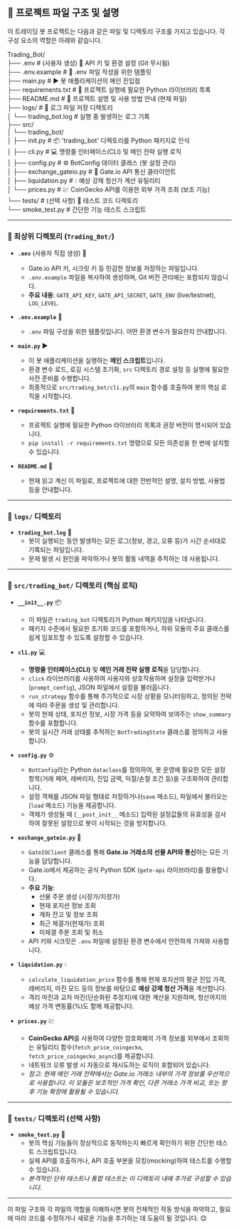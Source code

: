 ## 📂 프로젝트 파일 구조 및 설명

이 트레이딩 봇 프로젝트는 다음과 같은 파일 및 디렉토리 구조를 가지고 있습니다. 각 구성 요소의 역할은 아래와 같습니다.


Trading_Bot/ </br>
├── .env                       # (사용자 생성) 🔑 API 키 및 환경 설정 (Git 무시됨)</br>
├── .env.example               # 📝 .env 파일 작성을 위한 템플릿</br>
├── main.py                    # ▶️ 봇 애플리케이션의 메인 진입점</br>
├── requirements.txt           # 🧱 프로젝트 실행에 필요한 Python 라이브러리 목록</br>
├── README.md                  # 📖 프로젝트 설명 및 사용 방법 안내 (현재 파일)</br>
├── logs/                      # 📜 로그 파일 저장 디렉토리</br>
│   └── trading_bot.log        #     실행 중 발생하는 로그 기록</br>
├── src/</br>
│   └── trading_bot/</br>
│       ├── init.py        # 📦 'trading_bot' 디렉토리를 Python 패키지로 인식</br>
│       ├── cli.py             # 💻 명령줄 인터페이스(CLI) 및 메인 전략 실행 로직</br>
│       ├── config.py          # ⚙️ BotConfig 데이터 클래스 (봇 설정 관리)</br>
│       ├── exchange_gateio.py # 🔗 Gate.io API 통신 클라이언트</br>
│       ├── liquidation.py     # 💧 예상 강제 청산가 계산 유틸리티</br>
│       └── prices.py          # 💹 CoinGecko API를 이용한 외부 가격 조회 (보조 기능)</br>
└── tests/                     # (선택 사항) 🧪 테스트 코드 디렉토리</br>
└── smoke_test.py          #    간단한 기능 테스트 스크립트</br>


---

### 📁 최상위 디렉토리 (`Trading_Bot/`)

* **`.env`** (사용자 직접 생성) 🔑
    * Gate.io API 키, 시크릿 키 등 민감한 정보를 저장하는 파일입니다.
    * `.env.example` 파일을 복사하여 생성하며, Git 버전 관리에는 포함되지 않습니다.
    * **주요 내용**: `GATE_API_KEY`, `GATE_API_SECRET`, `GATE_ENV` (live/testnet), `LOG_LEVEL`.

* **`.env.example`** 📝
    * `.env` 파일 구성을 위한 템플릿입니다. 어떤 환경 변수가 필요한지 안내합니다.

* **`main.py`** ▶️
    * 이 봇 애플리케이션을 실행하는 **메인 스크립트**입니다.
    * 환경 변수 로드, 로깅 시스템 초기화, `src` 디렉토리 경로 설정 등 실행에 필요한 사전 준비를 수행합니다.
    * 최종적으로 `src/trading_bot/cli.py`의 `main` 함수를 호출하여 봇의 핵심 로직을 시작합니다.

* **`requirements.txt`** 🧱
    * 프로젝트 실행에 필요한 Python 라이브러리 목록과 권장 버전이 명시되어 있습니다.
    * `pip install -r requirements.txt` 명령으로 모든 의존성을 한 번에 설치할 수 있습니다.

* **`README.md`** 📖
    * 현재 읽고 계신 이 파일로, 프로젝트에 대한 전반적인 설명, 설치 방법, 사용법 등을 안내합니다.

---

### 📁 `logs/` 디렉토리

* **`trading_bot.log`** 📜
    * 봇이 실행되는 동안 발생하는 모든 로그(정보, 경고, 오류 등)가 시간 순서대로 기록되는 파일입니다.
    * 문제 발생 시 원인을 파악하거나 봇의 활동 내역을 추적하는 데 사용됩니다.

---

### 📁 `src/trading_bot/` 디렉토리 (핵심 로직)

* **`__init__.py`** 📦
    * 이 파일은 `trading_bot` 디렉토리가 Python 패키지임을 나타냅니다.
    * 패키지 수준에서 필요한 초기화 코드를 포함하거나, 하위 모듈의 주요 클래스를 쉽게 임포트할 수 있도록 설정할 수 있습니다.

* **`cli.py`** 💻
    * **명령줄 인터페이스(CLI)** 및 **메인 거래 전략 실행 로직**을 담당합니다.
    * `click` 라이브러리를 사용하여 사용자와 상호작용하며 설정을 입력받거나(`prompt_config`), JSON 파일에서 설정을 불러옵니다.
    * `run_strategy` 함수를 통해 주기적으로 시장 상황을 모니터링하고, 정의된 전략에 따라 주문을 생성 및 관리합니다.
    * 봇의 현재 상태, 포지션 정보, 시장 가격 등을 요약하여 보여주는 `show_summary` 함수를 포함합니다.
    * 봇의 실시간 거래 상태를 추적하는 `BotTradingState` 클래스를 정의하고 사용합니다.

* **`config.py`** ⚙️
    * `BotConfig`라는 Python `dataclass`를 정의하여, 봇 운영에 필요한 모든 설정 항목(거래 페어, 레버리지, 진입 금액, 익절/손절 조건 등)을 구조화하여 관리합니다.
    * 설정 객체를 JSON 파일 형태로 저장하거나(`save` 메소드), 파일에서 불러오는(`load` 메소드) 기능을 제공합니다.
    * 객체가 생성될 때 (`__post_init__` 메소드) 입력된 설정값들의 유효성을 검사하여 잘못된 설정으로 봇이 시작되는 것을 방지합니다.

* **`exchange_gateio.py`** 🔗
    * `GateIOClient` 클래스를 통해 **Gate.io 거래소의 선물 API와 통신**하는 모든 기능을 담당합니다.
    * Gate.io에서 제공하는 공식 Python SDK (`gate-api` 라이브러리)를 활용합니다.
    * **주요 기능**:
        * 선물 주문 생성 (시장가/지정가)
        * 현재 포지션 정보 조회
        * 계좌 잔고 및 정보 조회
        * 최근 체결가(현재가) 조회
        * 미체결 주문 조회 및 취소
    * API 키와 시크릿은 `.env` 파일에 설정된 환경 변수에서 안전하게 가져와 사용합니다.

* **`liquidation.py`** 💧
    * `calculate_liquidation_price` 함수를 통해 현재 포지션의 평균 진입 가격, 레버리지, 마진 모드 등의 정보를 바탕으로 **예상 강제 청산 가격**을 계산합니다.
    * 격리 마진과 교차 마진(단순화된 추정치)에 대한 계산을 지원하며, 청산까지의 예상 가격 변동률(%)도 함께 제공합니다.

* **`prices.py`** 💹
    * **CoinGecko API**를 사용하여 다양한 암호화폐의 가격 정보를 외부에서 조회하는 유틸리티 함수(`fetch_price_coingecko`, `fetch_price_coingecko_async`)를 제공합니다.
    * 네트워크 오류 발생 시 자동으로 재시도하는 로직이 포함되어 있습니다.
    * *참고: 현재 메인 거래 전략에서는 Gate.io 거래소 내부의 가격 정보를 우선적으로 사용합니다. 이 모듈은 보조적인 가격 확인, 다른 거래소 가격 비교, 또는 향후 기능 확장에 활용될 수 있습니다.*

---

### 📁 `tests/` 디렉토리 (선택 사항)

* **`smoke_test.py`** 🧪
    * 봇의 핵심 기능들이 정상적으로 동작하는지 빠르게 확인하기 위한 간단한 테스트 스크립트입니다.
    * 실제 API를 호출하거나, API 호출 부분을 모킹(mocking)하여 테스트를 수행할 수 있습니다.
    * *본격적인 단위 테스트나 통합 테스트는 이 디렉토리 내에 추가로 구성할 수 있습니다.*

---

이 파일 구조와 각 파일의 역할을 이해하시면 봇의 전체적인 작동 방식을 파악하고, 필요에 따라 코드를 수정하거나 새로운 기능을 추가하는 데 도움이 될 것입니다. 😊
